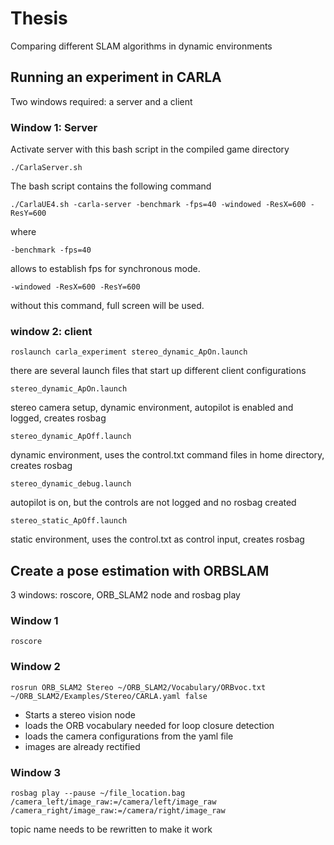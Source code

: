 # Thesis
Comparing different SLAM algorithms in dynamic environments

## Running an experiment in CARLA
Two windows required: a server and a client

### Window 1: Server
Activate server with this bash script in the compiled game directory

```
./CarlaServer.sh
```

The bash script contains the following command
```
./CarlaUE4.sh -carla-server -benchmark -fps=40 -windowed -ResX=600 -ResY=600
```
where 
```
-benchmark -fps=40
```
allows to establish fps for synchronous mode. 

```
-windowed -ResX=600 -ResY=600
```
without this command, full screen will be used. 

### window 2: client 
```
roslaunch carla_experiment stereo_dynamic_ApOn.launch
```

there are several launch files that start up different client configurations
```
stereo_dynamic_ApOn.launch
```
stereo camera setup, dynamic environment, autopilot is enabled and logged, creates rosbag

```
stereo_dynamic_ApOff.launch
```
dynamic environment, uses the control.txt command files in home directory, creates rosbag

```
stereo_dynamic_debug.launch
```
autopilot is on, but the controls are not logged and no rosbag created

```
stereo_static_ApOff.launch
``` 
static environment, uses the control.txt as control input, creates rosbag

## Create a pose estimation with ORBSLAM
3 windows: roscore, ORB_SLAM2 node and rosbag play

### Window 1
```
roscore
```

### Window 2
```
rosrun ORB_SLAM2 Stereo ~/ORB_SLAM2/Vocabulary/ORBvoc.txt ~/ORB_SLAM2/Examples/Stereo/CARLA.yaml false 
```
* Starts a stereo vision node
* loads the ORB vocabulary needed for loop closure detection
* loads the camera configurations from the yaml file
* images are already rectified

### Window 3
```
rosbag play --pause ~/file_location.bag /camera_left/image_raw:=/camera/left/image_raw /camera_right/image_raw:=/camera/right/image_raw
```
topic name needs to be rewritten to make it work
